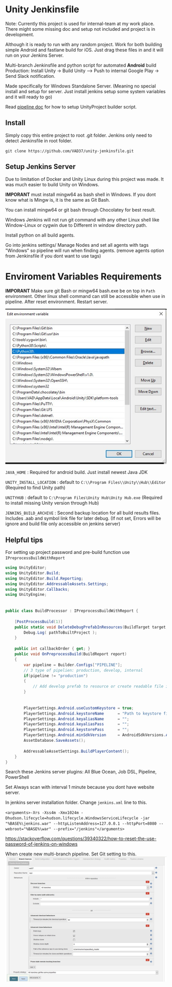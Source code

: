 # Unity Jenkinsfile

Note: Currently this project is used for internal-team at my work place. There might some missing doc and setup not included and project is in development.

Although it is ready to run with any random project. Work for both building simple Android and fastlane build for iOS.
Just drag these files in and it will run on your Jenkins Server.


Multi-branch Jenkinsfile and python script for automated **Android** build Production: Install Unity -> Build Unity --> Push to internal Google Play -> Send Slack notification.

Made specifically for Windows Standalone Server. (Meaning no special install and setup for server. Just install jenkins setup some system variables and it will ready to go)

Read [pipeline doc](/JenkinsFiles/ci/README.md) for how to setup UnityProject builder script.

## Install
Simply copy this entire project to root .git folder. Jenkins only need to detect Jenkinsfile in root folder.

`git clone https://github.com/VAD37/unity-jenkinsfile.git`

## Setup Jenkins Server

Due to limitation of Docker and Unity Linux during this project was made. It was much easier to build Unity on Windows.

**IMPORANT** must install mingw64 as bash shell in Windows. If you dont know what is Mingw is, it is the same as Git Bash.

You can install mingw64 or git bash through Chocolatey for best result.

Windows Jenkins will not run git command with any other Linux shell like Window-Linux or cygwin due to Different in window directory path.


Install python on all build agents.

Go into jenkins settings/ Manage Nodes and set all agents with tags "Windows" so pipeline will run when finding agents. (remove agents option from Jenkinsfile if you dont want to use tags)

# Enviroment Variables Requirements

**IMPORANT** Make sure git Bash or mingw64 bash.exe be on top in `Path` environment. Other linux shell command can still be accessible when use in pipeline.
After reset environment. Restart server.

![sapmple](/doc/env-path.jpg)

`JAVA_HOME` : Required for android build. Just install newest Java JDK

`UNITY_INSTALL_LOCATION` : default to `C:\\Program Files\\Unity\\Hub\\Editor` (Required to find Unity path)

`UNITYHUB` : default to `C:\Program Files\Unity Hub\Unity Hub.exe` (Required to install missing Unity version through Hub)

`JENKINS_BUILD_ARCHIVE` : Second backup location for all build results files. Includes .aab and symbol link file for later debug. (If not set, Errors will be ignore and build file only accessible on jenkins server)

## Helpful tips

For setting up project password and pre-build function use `IPreprocessBuildWithReport`

```cs
using UnityEditor;
using UnityEditor.Build;
using UnityEditor.Build.Reporting;
using UnityEditor.AddressableAssets.Settings;
using UnityEditor.Callbacks;
using UnityEngine;


public class BuildProcessor : IPreprocessBuildWithReport {
    
    [PostProcessBuild(1)]
    public static void DeleteDebugPrefabInResources(BuildTarget target, string pathToBuiltProject) {
        Debug.Log( pathToBuiltProject );        
    }

    public int callbackOrder { get; }
    public void OnPreprocessBuild(BuildReport report)
    {
        var pipeline = Builder.Configs["PIPELINE"];
        // 3 type of pipelien: production, develop, internal
        if(pipeline != "production") 
        {
            // Add develop prefab to resource or create readable file in resources
        }
        
        
        PlayerSettings.Android.useCustomKeystore = true;
        PlayerSettings.Android.keystoreName      = "Path to keystore file in project. The same one as in Editor";
        PlayerSettings.Android.keyaliasName      = "";
        PlayerSettings.Android.keyaliasPass      = "";
        PlayerSettings.Android.keystorePass      = "";
        PlayerSettings.Android.minSdkVersion     = AndroidSdkVersions.AndroidApiLevel19; // minium API for override adb install to work with        
        AssetDatabase.SaveAssets();
		
		AddressableAssetSettings.BuildPlayerContent();
    }
}
```


Search these Jenkins server plugins: All Blue Ocean, Job DSL, Pipeline, PowerShell

Set Always scan with interval 1 minute because you dont have website server.

In jenkins server installation folder. Change `jenkins.xml` line to this.

`<arguments>-Xrs -Xss4m -Xmx1024m -Dhudson.lifecycle=hudson.lifecycle.WindowsServiceLifecycle -jar "%BASE%\jenkins.war" --httpListenAddress=127.0.0.1 --httpPort=8080 --webroot="%BASE%\war" --prefix="/jenkins"</arguments>`

https://stackoverflow.com/questions/39340322/how-to-reset-the-use-password-of-jenkins-on-windows

When create new multi-branch pipeline. Set Git setting to this.
![git](/doc/git-sample.jpg)

